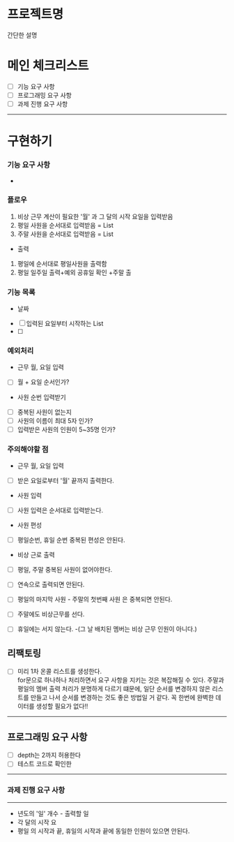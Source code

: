 # 프로젝트명

간단한 설명

# 메인 체크리스트

- [ ]  기능 요구 사항
- [ ]  프로그래밍 요구 사항
- [ ]  과제 진행 요구 사항

---

# 구현하기

### 기능 요구 사항

-

### 플로우

1. 비상 근무 계산이 필요한 '월' 과 그 달의 시작 요일을 입력받음
2. 평일 사원을 순서대로 입력받음 = List<String>
3. 주말 사원을 순서대로 입력받음 = List<String>
- 출력
1. 평일에 순서대로 평일사원을 출력함
2. 평일 일주일 출력+예외 공휴일 확인  +주말 출 

### 기능 목록

- 날짜
- [ ] 입력된 요일부터 시작하는 List<String> 
- [ ]

### 예외처리
- 근무 월, 요일 입력
- [ ] 월 + 요일 순서인가?

- 사원 순번 입력받기
- [ ] 중복된 사원이 없는지
- [ ] 사원의 이름이 최대 5자 인가?
- [ ] 입력받은 사원의 인원이 5~35명 인가?

### 주의해야할 점
- 근무 월, 요일 입력
- [ ] 받은 요일로부터 '월' 끝까지 출력한다.

- 사원 입력
- [ ] 사원 입력은 순서대로 입력받는다.
- 사원 편성
- [ ] 평일순번, 휴일 순번 중복된 편성은 안된다. 

- 비상 근로 출력
- [ ] 평일, 주말 중복된 사원이 없어야한다.
- [ ] 연속으로 출력되면 안된다.
- [ ] 평일의 마지막 사원 - 주말의 첫번째 사원 은 중복되면 안된다.
- [ ] 주말에도 비상근무를 선다.
- [ ] 휴일에는 서지 않는다. -(그 날 배치된 멤버는 비상 근무 인원이 아니다.)


## 리팩토링

- [ ] 미리 1차 온콜 리스트를 생성한다.<br>
for문으로 하나하나 처리하면서 요구 사항을 지키는 것은 복잡해질 수 있다. 주말과 평일의 멤버 출력 처리가 분명하게 다르기 떄문에,
일단 순서를 변경하지 않은 리스트를 만들고 나서 순서를 변경하는 것도 좋은 방법일 거 같다. 꼭 한번에 완벽한 데이터를 생성할 필요가 없다!!

---

## 프로그래밍 요구 사항

- [ ] depth는 2까지 허용한다
- [ ] 테스트 코드로 확인한 

---

### 과제 진행 요구 사항

---
- 년도의 '일' 개수 - 출력할 일
- 각 달의 시작 요 
- 평일 의 시작과 끝, 휴일의 시작과 끝에 동일한 인원이 있으면 안된다.